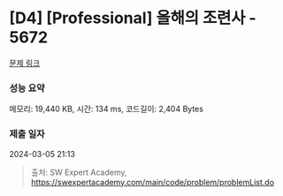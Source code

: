 # [D4] [Professional] 올해의 조련사 - 5672 

[문제 링크](https://swexpertacademy.com/main/code/problem/problemDetail.do?contestProbId=AWXRgX36gSIDFAUo) 

### 성능 요약

메모리: 19,440 KB, 시간: 134 ms, 코드길이: 2,404 Bytes

### 제출 일자

2024-03-05 21:13



> 출처: SW Expert Academy, https://swexpertacademy.com/main/code/problem/problemList.do